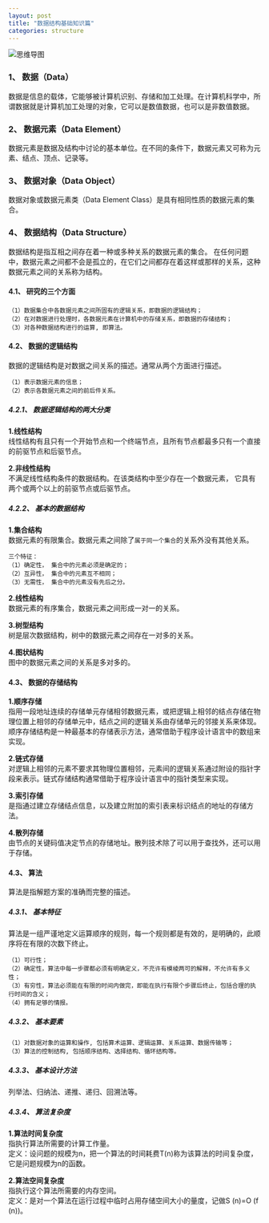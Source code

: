 ```yaml
---
layout: post
title: "数据结构基础知识篇"
categories: structure
---
```



![思维导图](/assets/images/blogs/2022-02-19_datastructure.svg)


### 1、 数据（Data）
数据是信息的载体，它能够被计算机识别、存储和加工处理。在计算机科学中，所谓数据就是计算机加工处理的对象，它可以是数值数据，也可以是非数值数据。

### 2、 数据元素（Data Element）
数据元素是数据及结构中讨论的基本单位。在不同的条件下，数据元素又可称为元素、结点、顶点、记录等。

### 3、 数据对象（Data Object）
数据对象或数据元素类（Data Element Class）是具有相同性质的数据元素的集合。

### 4、 数据结构（Data Structure） 
数据结构是指互相之间存在着一种或多种关系的数据元素的集合。 在任何问题中，数据元素之间都不会是孤立的，在它们之间都存在着这样或那样的关系，这种数据元素之间的关系称为结构。 

#### 4.1、 研究的三个方面 
```
（1）数据集合中各数据元素之间所固有的逻辑关系，即数据的逻辑结构； 
（2）在对数据进行处理时，各数据元素在计算机中的存储关系，即数据的存储结构； 
（3）对各种数据结构进行的运算, 即算法。
```

#### 4.2、 数据的逻辑结构
数据的逻辑结构是对数据之间关系的描述。通常从两个方面进行描述。
```
（1）表示数据元素的信息； 
（2）表示各数据元素之间的前后件关系。 
```

##### 4.2.1、 数据逻辑结构的两大分类

**1.线性结构**  
线性结构有且只有一个开始节点和一个终端节点，且所有节点都最多只有一个直接的前驱节点和后驱节点。

**2.非线性结构**  
不满足线性结构条件的数据结构。在该类结构中至少存在一个数据元素， 它具有两个或两个以上的前驱节点或后驱节点。

##### 4.2.2、 基本的数据结构

**1.集合结构**  
数据元素的有限集合。数据元素之间除了`属于同一个集合`的关系外没有其他关系。
```
三个特征：
（1）确定性， 集合中的元素必须是确定的；
（2）互异性， 集合中的元素互不相同；
（3）无需性， 集合中的元素没有先后之分。
```

**2.线性结构**  
数据元素的有序集合，数据元素之间形成一对一的关系。

**3.树型结构**  
树是层次数据结构，树中的数据元素之间存在一对多的关系。

**4.图状结构**  
图中的数据元素之间的关系是多对多的。

#### 4.3、 数据的存储结构

**1.顺序存储**  
指用一段地址连续的存储单元存储相邻数据元素，或把逻辑上相邻的结点存储在物理位置上相邻的存储单元中，结点之间的逻辑关系由存储单元的邻接关系来体现。顺序存储结构是一种最基本的存储表示方法，通常借助于程序设计语言中的数组来实现。

**2.链式存储**  
对逻辑上相邻的元素不要求其物理位置相邻，元素间的逻辑关系通过附设的指针字段来表示。链式存储结构通常借助于程序设计语言中的指针类型来实现。

**3.索引存储**  
是指通过建立存储结点信息，以及建立附加的索引表来标识结点的地址的存储方法。

**4.散列存储**  
由节点的关键码值决定节点的存储地址。散列技术除了可以用于查找外，还可以用于存储。


#### 4.3、 算法
算法是指解题方案的准确而完整的描述。 

##### 4.3.1、 基本特征
算法是一组严谨地定义运算顺序的规则，每一个规则都是有效的，是明确的，此顺序将在有限的次数下终止。
```
（1）可行性； 
（2）确定性，算法中每一步骤都必须有明确定义，不充许有模棱两可的解释，不允许有多义性； 
（3）有穷性，算法必须能在有限的时间内做完，即能在执行有限个步骤后终止，包括合理的执行时间的含义； 
（4）拥有足够的情报。
```

##### 4.3.2、 基本要素
```
（1）对数据对象的运算和操作, 包括算术运算、逻辑运算、关系运算、数据传输等； 
（3）算法的控制结构, 包括顺序结构、选择结构、循环结构等。
```

##### 4.3.3、 基本设计方法
列举法、归纳法、递推、递归、回溯法等。

##### 4.3.4、 算法复杂度
**1.算法时间复杂度**  
指执行算法所需要的计算工作量。  
定义：设问题的规模为n，把一个算法的时间耗费T(n)称为该算法的时间复杂度，它是问题规模为n的函数。

**2.算法空间复杂度**  
指执行这个算法所需要的内存空间。  
定义：是对一个算法在运行过程中临时占用存储空间大小的量度，记做S (n)=O (f (n))。